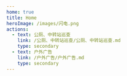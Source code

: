 ```yaml
---
home: true
title: Home
heroImage: /images/闪电.png
actions:
  - text: 公厕、中转站巡查
    link: /公厕、中转站巡查/公厕、中转站巡查.md
    type: secondary
  - text: 户外广告
    link: /户外广告/户外广告.md
    type: secondary
---
```


